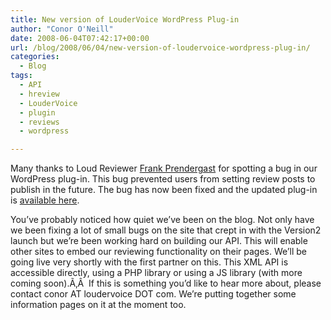 ```yaml
---
title: New version of LouderVoice WordPress Plug-in
author: "Conor O'Neill"
date: 2008-06-04T07:42:17+00:00
url: /blog/2008/06/04/new-version-of-loudervoice-wordpress-plug-in/
categories:
  - Blog
tags:
  - API
  - hreview
  - LouderVoice
  - plugin
  - reviews
  - wordpress

---
```

Many thanks to Loud Reviewer [Frank Prendergast][1] for spotting a bug in our WordPress plug-in. This bug prevented users from setting review posts to publish in the future. The bug has now been fixed and the updated plug-in is [available here][2].

You&#8217;ve probably noticed how quiet we&#8217;ve been on the blog. Not only have we been fixing a lot of small bugs on the site that crept in with the Version2 launch but we&#8217;re been working hard on building our API. This will enable other sites to embed our reviewing functionality on their pages. We&#8217;ll be going live very shortly with the first partner on this. This XML API is accessible directly, using a PHP library or using a JS library (with more coming soon).Ã‚Â  If this is something you&#8217;d like to hear more about, please contact conor AT loudervoice DOT com. We&#8217;re putting together some information pages on it at the moment too.

 [1]: https://loudervoice.com/people/frankp/
 [2]: https://loudervoice.com/wordpress_plugin